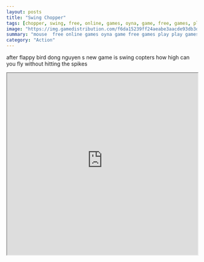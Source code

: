 ```yaml
---
layout: posts
title: "Swing Chopper"
tags: [chopper, swing, free, online, games, oyna, game, free, games, play, play, games]
image: "https://img.gamedistribution.com/f6da15239ff24aeabe3aacde93db3d07.jpg"
summary: "mouse  free online games oyna game free games play play games"
category: "Action"
---
```


after flappy bird dong nguyen s new game is swing copters how high can you fly without hitting the spikes

<iframe width="100%" height="480px;" src="https://html5.gamedistribution.com/f6da15239ff24aeabe3aacde93db3d07/"></iframe>
